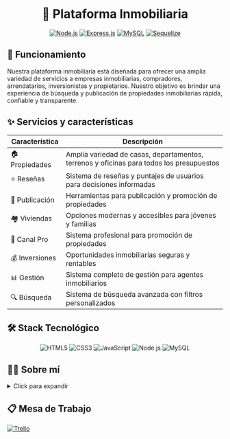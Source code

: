 <div align="center">

# 🏢 Plataforma Inmobiliaria

[![Node.js](https://img.shields.io/badge/Node.js-43853D?style=for-the-badge&logo=node.js&logoColor=white)](https://nodejs.org/)
[![Express.js](https://img.shields.io/badge/Express.js-404D59?style=for-the-badge)](https://expressjs.com/)
[![MySQL](https://img.shields.io/badge/MySQL-00000F?style=for-the-badge&logo=mysql&logoColor=white)](https://www.mysql.com/)
[![Sequelize](https://img.shields.io/badge/Sequelize-52B0E7?style=for-the-badge&logo=Sequelize&logoColor=white)](https://sequelize.org/)

</div>

## 🎯 Funcionamiento

Nuestra plataforma inmobiliaria está diseñada para ofrecer una amplia variedad de servicios a empresas inmobiliarias, compradores, arrendatarios, inversionistas y propietarios. Nuestro objetivo es brindar una experiencia de búsqueda y publicación de propiedades inmobiliarias rápida, confiable y transparente.

## ✨ Servicios y características

| Característica | Descripción |
|----------------|-------------|
| 🏠 Propiedades | Amplia variedad de casas, departamentos, terrenos y oficinas para todos los presupuestos |
| ⭐ Reseñas | Sistema de reseñas y puntajes de usuarios para decisiones informadas |
| 📝 Publicación | Herramientas para publicación y promoción de propiedades |
| 🏘️ Viviendas | Opciones modernas y accesibles para jóvenes y familias |
| 💼 Canal Pro | Sistema profesional para promoción de propiedades |
| 💰 Inversiones | Oportunidades inmobiliarias seguras y rentables |
| 📊 Gestión | Sistema completo de gestión para agentes inmobiliarios |
| 🔍 Búsqueda | Sistema de búsqueda avanzada con filtros personalizados |

## 🛠️ Stack Tecnológico

<div align="center">

![HTML5](https://img.shields.io/badge/HTML5-E34F26?style=for-the-badge&logo=html5&logoColor=white)
![CSS3](https://img.shields.io/badge/CSS3-1572B6?style=for-the-badge&logo=css3&logoColor=white)
![JavaScript](https://img.shields.io/badge/JavaScript-F7DF1E?style=for-the-badge&logo=javascript&logoColor=black)
![Node.js](https://img.shields.io/badge/Node.js-43853D?style=for-the-badge&logo=node.js&logoColor=white)
![MySQL](https://img.shields.io/badge/MySQL-00000F?style=for-the-badge&logo=mysql&logoColor=white)

</div>

## 👨‍💻 Sobre mí

<details>
<summary>Click para expandir</summary>

Soy un desarrollador full-stack apasionado por crear soluciones tecnológicas innovadoras en el sector inmobiliario. Me especializo en arquitecturas escalables y experiencias de usuario intuitivas. Combino mis conocimientos técnicos con una comprensión profunda del mercado inmobiliario para crear herramientas que realmente agregan valor.

</details>

## 📋 Mesa de Trabajo

[![Trello](https://img.shields.io/badge/Trello-0052CC?style=for-the-badge&logo=trello&logoColor=white)](https://trello.com/b/JREXGAYv/mobi)